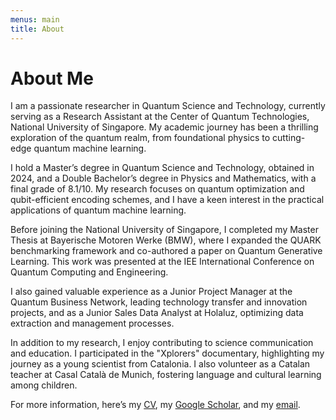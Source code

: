 ```yaml
---
menus: main
title: About
---
```

# About Me

I am a passionate researcher in Quantum Science and Technology, currently serving as a Research Assistant at the Center of Quantum Technologies, National University of Singapore. My academic journey has been a thrilling exploration of the quantum realm, from foundational physics to cutting-edge quantum machine learning.

I hold a Master’s degree in Quantum Science and Technology, obtained in 2024, and a Double Bachelor’s degree in Physics and Mathematics, with a final grade of 8.1/10. My research focuses on quantum optimization and qubit-efficient encoding schemes, and I have a keen interest in the practical applications of quantum machine learning.

Before joining the National University of Singapore, I completed my Master Thesis at Bayerische Motoren Werke (BMW), where I expanded the QUARK benchmarking framework and co-authored a paper on Quantum Generative Learning. This work was presented at the IEE International Conference on Quantum Computing and Engineering. 

I also gained valuable experience as a Junior Project Manager at the Quantum Business Network, leading technology transfer and innovation projects, and as a Junior Sales Data Analyst at Holaluz, optimizing data extraction and management processes.

In addition to my research, I enjoy contributing to science communication and education. I participated in the "Xplorers" documentary, highlighting my journey as a young scientist from Catalonia. I also volunteer as a Catalan teacher at Casal Català de Munich, fostering language and cultural learning among children.

For more information, here’s my [CV](#), my [Google Scholar](#), and my [email](mmarso97@gmail.com).